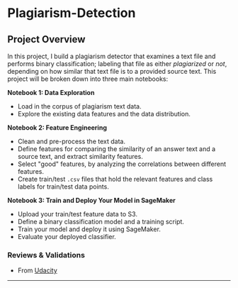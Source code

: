 # Plagiarism-Detection

## Project Overview

In this project, I build a plagiarism detector that examines a text file and performs binary classification; labeling that file as either *plagiarized* or *not*, depending on how similar that text file is to a provided source text. This project will be broken down into three main notebooks:

**Notebook 1: Data Exploration**
* Load in the corpus of plagiarism text data.
* Explore the existing data features and the data distribution.

**Notebook 2: Feature Engineering**

* Clean and pre-process the text data.
* Define features for comparing the similarity of an answer text and a source text, and extract similarity features.
* Select "good" features, by analyzing the correlations between different features.
* Create train/test `.csv` files that hold the relevant features and class labels for train/test data points.

**Notebook 3: Train and Deploy Your Model in SageMaker**

* Upload your train/test feature data to S3.
* Define a binary classification model and a training script.
* Train your model and deploy it using SageMaker.
* Evaluate your deployed classifier.

### **Reviews & Validations**
- From [Udacity](https://github.com/mehtajinesh/Plagiarism-Detection/master/review.pdf)

---
